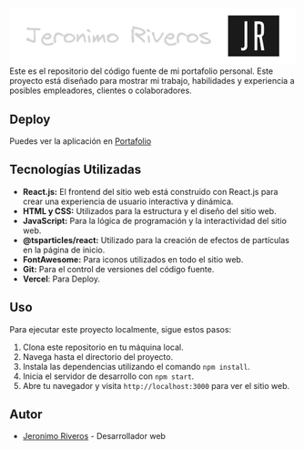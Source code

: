 <img src="./src/assets/jeronimo.png">
Este es el repositorio del código fuente de mi portafolio personal. Este proyecto está diseñado para mostrar mi trabajo, habilidades y experiencia a posibles empleadores, clientes o colaboradores.

## Deploy

Puedes ver la aplicación en [Portafolio]()
## Tecnologías Utilizadas

- **React.js:** El frontend del sitio web está construido con React.js para crear una experiencia de usuario interactiva y dinámica.
- **HTML y CSS:** Utilizados para la estructura y el diseño del sitio web.
- **JavaScript:** Para la lógica de programación y la interactividad del sitio web.
- **@tsparticles/react:** Utilizado para la creación de efectos de partículas en la página de inicio.
- **FontAwesome:** Para iconos utilizados en todo el sitio web.
- **Git:** Para el control de versiones del código fuente.
 - **Vercel**: Para Deploy.

## Uso

Para ejecutar este proyecto localmente, sigue estos pasos:

1. Clona este repositorio en tu máquina local.
2. Navega hasta el directorio del proyecto.
3. Instala las dependencias utilizando el comando `npm install`.
4. Inicia el servidor de desarrollo con `npm start`.
5. Abre tu navegador y visita `http://localhost:3000` para ver el sitio web.

## Autor

- [Jeronimo Riveros](https://github.com/Max1mus5) - Desarrollador web

